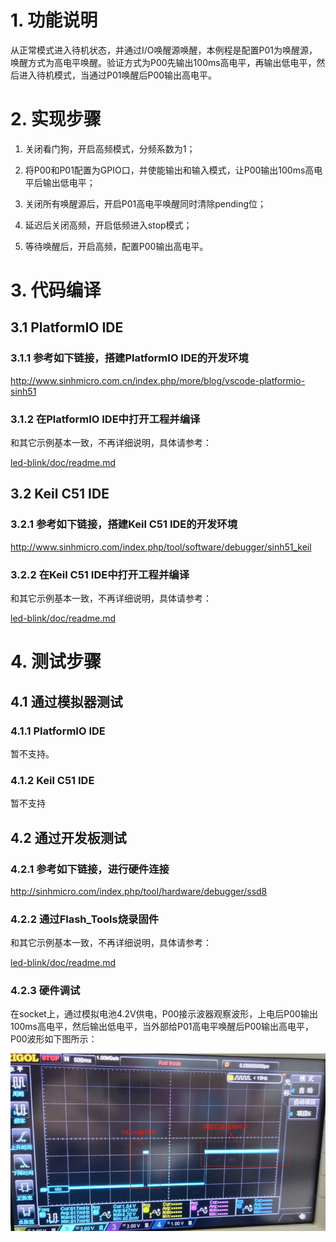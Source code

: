 # 1. 功能说明
从正常模式进入待机状态，并通过I/O唤醒源唤醒，本例程是配置P01为唤醒源，唤醒方式为高电平唤醒。验证方式为P00先输出100ms高电平，再输出低电平，然后进入待机模式，当通过P01唤醒后P00输出高电平。

# 2. 实现步骤

1. 关闭看门狗，开启高频模式，分频系数为1；

2. 将P00和P01配置为GPIO口，并使能输出和输入模式，让P00输出100ms高电平后输出低电平；
3. 关闭所有唤醒源后，开启P01高电平唤醒同时清除pending位；
4. 延迟后关闭高频，开启低频进入stop模式；
5. 等待唤醒后，开启高频，配置P00输出高电平。

# 3. 代码编译

## 3.1 PlatformIO IDE

### 3.1.1 参考如下链接，搭建PlatformIO IDE的开发环境

http://www.sinhmicro.com.cn/index.php/more/blog/vscode-platformio-sinh51

### 3.1.2 在PlatformIO IDE中打开工程并编译

和其它示例基本一致，不再详细说明，具体请参考：

[led-blink/doc/readme.md](../../led-blink/doc/readme.md)

## 3.2 Keil C51 IDE

### 3.2.1 参考如下链接，搭建Keil C51 IDE的开发环境

http://www.sinhmicro.com/index.php/tool/software/debugger/sinh51_keil

### 3.2.2 在Keil C51 IDE中打开工程并编译

和其它示例基本一致，不再详细说明，具体请参考：

[led-blink/doc/readme.md](../../led-blink/doc/readme.md)

# 4. 测试步骤

## 4.1 通过模拟器测试
### 4.1.1 PlatformIO IDE

暂不支持。

### 4.1.2 Keil C51 IDE

暂不支持

## 4.2 通过开发板测试

### 4.2.1 参考如下链接，进行硬件连接

http://sinhmicro.com/index.php/tool/hardware/debugger/ssd8

### 4.2.2 通过Flash_Tools烧录固件

和其它示例基本一致，不再详细说明，具体请参考：

[led-blink/doc/readme.md](../../led-blink/doc/readme.md)

### 4.2.3 硬件调试

在socket上，通过模拟电池4.2V供电，P00接示波器观察波形，上电后P00输出100ms高电平，然后输出低电平，当外部给P01高电平唤醒后P00输出高电平，P00波形如下图所示：

<img src="./P00波形.gif" alt="image" style="zoom:67%;" />











